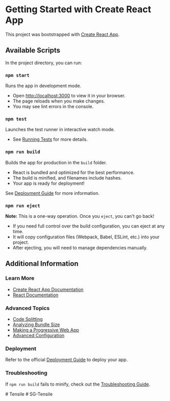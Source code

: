 # Getting Started with Create React App

This project was bootstrapped with [Create React App](https://github.com/facebook/create-react-app).

## Available Scripts

In the project directory, you can run:

### `npm start`
Runs the app in development mode.
- Open [http://localhost:3000](http://localhost:3000) to view it in your browser.
- The page reloads when you make changes.
- You may see lint errors in the console.

### `npm test`
Launches the test runner in interactive watch mode.
- See [Running Tests](https://facebook.github.io/create-react-app/docs/running-tests) for more details.

### `npm run build`
Builds the app for production in the `build` folder.
- React is bundled and optimized for the best performance.
- The build is minified, and filenames include hashes.
- Your app is ready for deployment!

See [Deployment Guide](https://facebook.github.io/create-react-app/docs/deployment) for more information.

### `npm run eject`
**Note:** This is a one-way operation. Once you `eject`, you can't go back!
- If you need full control over the build configuration, you can eject at any time.
- It will copy configuration files (Webpack, Babel, ESLint, etc.) into your project.
- After ejecting, you will need to manage dependencies manually.

## Additional Information

### Learn More
- [Create React App Documentation](https://facebook.github.io/create-react-app/docs/getting-started)
- [React Documentation](https://reactjs.org/)

### Advanced Topics
- [Code Splitting](https://facebook.github.io/create-react-app/docs/code-splitting)
- [Analyzing Bundle Size](https://facebook.github.io/create-react-app/docs/analyzing-the-bundle-size)
- [Making a Progressive Web App](https://facebook.github.io/create-react-app/docs/making-a-progressive-web-app)
- [Advanced Configuration](https://facebook.github.io/create-react-app/docs/advanced-configuration)

### Deployment
Refer to the official [Deployment Guide](https://facebook.github.io/create-react-app/docs/deployment) to deploy your app.

### Troubleshooting
If `npm run build` fails to minify, check out the [Troubleshooting Guide](https://facebook.github.io/create-react-app/docs/troubleshooting#npm-run-build-fails-to-minify).

#   T e n s i l e  
 #   S G - T e n s i l e  
 
